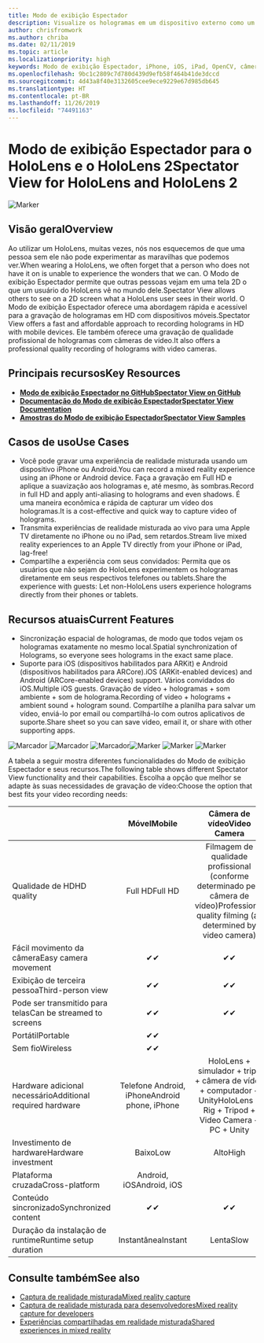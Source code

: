 ```yaml
---
title: Modo de exibição Espectador
description: Visualize os hologramas em um dispositivo externo como um meio de demonstrar uma experiência de realidade misturada em uma tela externa ou gravando um vídeo de uma experiência de realidade misturada.
author: chrisfromwork
ms.author: chriba
ms.date: 02/11/2019
ms.topic: article
ms.localizationpriority: high
keywords: Modo de exibição Espectador, iPhone, iOS, iPad, OpenCV, câmera, ARKit, HoloLens, realidade misturada, MixedRealityToolkit, demonstração, gravar
ms.openlocfilehash: 9bc1c2809c7d780d439d9efb58f464b41de3dccd
ms.sourcegitcommit: 4d43a8f40e3132605cee9ece9229e67d985db645
ms.translationtype: HT
ms.contentlocale: pt-BR
ms.lasthandoff: 11/26/2019
ms.locfileid: "74491163"
---
```

# <a name="spectator-view-for-hololens-and-hololens-2"></a><span data-ttu-id="7f295-104">Modo de exibição Espectador para o HoloLens e o HoloLens 2</span><span class="sxs-lookup"><span data-stu-id="7f295-104">Spectator View for HoloLens and HoloLens 2</span></span>

![Marker](images/SpecViewPhoneHero.jpg)

## <a name="overview"></a><span data-ttu-id="7f295-106">Visão geral</span><span class="sxs-lookup"><span data-stu-id="7f295-106">Overview</span></span>

<span data-ttu-id="7f295-107">Ao utilizar um HoloLens, muitas vezes, nós nos esquecemos de que uma pessoa sem ele não pode experimentar as maravilhas que podemos ver.</span><span class="sxs-lookup"><span data-stu-id="7f295-107">When wearing a HoloLens, we often forget that a person who does not have it on is unable to experience the wonders that we can.</span></span> <span data-ttu-id="7f295-108">O Modo de exibição Espectador permite que outras pessoas vejam em uma tela 2D o que um usuário do HoloLens vê no mundo dele.</span><span class="sxs-lookup"><span data-stu-id="7f295-108">Spectator View allows others to see on a 2D screen what a HoloLens user sees in their world.</span></span>
<span data-ttu-id="7f295-109">O Modo de exibição Espectador oferece uma abordagem rápida e acessível para a gravação de hologramas em HD com dispositivos móveis.</span><span class="sxs-lookup"><span data-stu-id="7f295-109">Spectator View offers a fast and affordable approach to recording holograms in HD with mobile devices.</span></span> <span data-ttu-id="7f295-110">Ele também oferece uma gravação de qualidade profissional de hologramas com câmeras de vídeo.</span><span class="sxs-lookup"><span data-stu-id="7f295-110">It also offers a professional quality recording of holograms with video cameras.</span></span>

## <a name="key-resources"></a><span data-ttu-id="7f295-111">Principais recursos</span><span class="sxs-lookup"><span data-stu-id="7f295-111">Key Resources</span></span>

* [<span data-ttu-id="7f295-112">**Modo de exibição Espectador no GitHub**</span><span class="sxs-lookup"><span data-stu-id="7f295-112">**Spectator View on GitHub**</span></span>](https://github.com/microsoft/MixedReality-SpectatorView)
* [<span data-ttu-id="7f295-113">**Documentação do Modo de exibição Espectador**</span><span class="sxs-lookup"><span data-stu-id="7f295-113">**Spectator View Documentation**</span></span>](https://microsoft.github.io/MixedReality-SpectatorView/README.html)
* [<span data-ttu-id="7f295-114">**Amostras do Modo de exibição Espectador**</span><span class="sxs-lookup"><span data-stu-id="7f295-114">**Spectator View Samples**</span></span>](https://github.com/microsoft/MixedReality-SpectatorView/tree/master/samples)

## <a name="use-cases"></a><span data-ttu-id="7f295-115">Casos de uso</span><span class="sxs-lookup"><span data-stu-id="7f295-115">Use Cases</span></span>
* <span data-ttu-id="7f295-116">Você pode gravar uma experiência de realidade misturada usando um dispositivo iPhone ou Android.</span><span class="sxs-lookup"><span data-stu-id="7f295-116">You can record a mixed reality experience using an iPhone or Android device.</span></span> <span data-ttu-id="7f295-117">Faça a gravação em Full HD e aplique a suavização aos hologramas e, até mesmo, às sombras.</span><span class="sxs-lookup"><span data-stu-id="7f295-117">Record in full HD and apply anti-aliasing to holograms and even shadows.</span></span> <span data-ttu-id="7f295-118">É uma maneira econômica e rápida de capturar um vídeo dos hologramas.</span><span class="sxs-lookup"><span data-stu-id="7f295-118">It is a cost-effective and quick way to capture video of holograms.</span></span>
* <span data-ttu-id="7f295-119">Transmita experiências de realidade misturada ao vivo para uma Apple TV diretamente no iPhone ou no iPad, sem retardos.</span><span class="sxs-lookup"><span data-stu-id="7f295-119">Stream live mixed reality experiences to an Apple TV directly from your iPhone or iPad, lag-free!</span></span>
* <span data-ttu-id="7f295-120">Compartilhe a experiência com seus convidados: Permita que os usuários que não sejam do HoloLens experimentem os hologramas diretamente em seus respectivos telefones ou tablets.</span><span class="sxs-lookup"><span data-stu-id="7f295-120">Share the experience with guests: Let non-HoloLens users experience holograms directly from their phones or tablets.</span></span>

## <a name="current-features"></a><span data-ttu-id="7f295-121">Recursos atuais</span><span class="sxs-lookup"><span data-stu-id="7f295-121">Current Features</span></span>

* <span data-ttu-id="7f295-122">Sincronização espacial de hologramas, de modo que todos vejam os hologramas exatamente no mesmo local.</span><span class="sxs-lookup"><span data-stu-id="7f295-122">Spatial synchronization of Holograms, so everyone sees holograms in the exact same place.</span></span>
* <span data-ttu-id="7f295-123">Suporte para iOS (dispositivos habilitados para ARKit) e Android (dispositivos habilitados para ARCore).</span><span class="sxs-lookup"><span data-stu-id="7f295-123">iOS (ARKit-enabled devices) and Android (ARCore-enabled devices) support.</span></span>
<span data-ttu-id="7f295-124">Vários convidados do iOS.</span><span class="sxs-lookup"><span data-stu-id="7f295-124">Multiple iOS guests.</span></span>
<span data-ttu-id="7f295-125">Gravação de vídeo + hologramas + som ambiente + som de holograma.</span><span class="sxs-lookup"><span data-stu-id="7f295-125">Recording of video + holograms + ambient sound + hologram sound.</span></span>
<span data-ttu-id="7f295-126">Compartilhe a planilha para salvar um vídeo, enviá-lo por email ou compartilhá-lo com outros aplicativos de suporte.</span><span class="sxs-lookup"><span data-stu-id="7f295-126">Share sheet so you can save video, email it, or share with other supporting apps.</span></span>

<span data-ttu-id="7f295-127">![Marcador](images/SpecViewPhoneDemo.jpg)
![Marcador](images/hololensspectatorview-500px.jpg) ![Marcador](images/spectatorview-300px.png)</span><span class="sxs-lookup"><span data-stu-id="7f295-127">![Marker](images/SpecViewPhoneDemo.jpg)
![Marker](images/hololensspectatorview-500px.jpg) ![Marker](images/spectatorview-300px.png)</span></span>

<span data-ttu-id="7f295-128">A tabela a seguir mostra diferentes funcionalidades do Modo de exibição Espectador e seus recursos.</span><span class="sxs-lookup"><span data-stu-id="7f295-128">The following table shows different Spectator View functionality and their capabilities.</span></span> <span data-ttu-id="7f295-129">Escolha a opção que melhor se adapte às suas necessidades de gravação de vídeo:</span><span class="sxs-lookup"><span data-stu-id="7f295-129">Choose the option that best fits your video recording needs:</span></span>

|                                      | <span data-ttu-id="7f295-130">Móvel</span><span class="sxs-lookup"><span data-stu-id="7f295-130">Mobile</span></span>                  |                    <span data-ttu-id="7f295-131">Câmera de vídeo</span><span class="sxs-lookup"><span data-stu-id="7f295-131">Video Camera</span></span>              |
|--------------------------------------|:-----------------------:|:-------------------------------------------:|
| <span data-ttu-id="7f295-132">Qualidade de HD</span><span class="sxs-lookup"><span data-stu-id="7f295-132">HD quality</span></span>                           |         <span data-ttu-id="7f295-133">Full HD</span><span class="sxs-lookup"><span data-stu-id="7f295-133">Full HD</span></span>         |        <span data-ttu-id="7f295-134">Filmagem de qualidade profissional (conforme determinado pela câmera de vídeo)</span><span class="sxs-lookup"><span data-stu-id="7f295-134">Professional quality filming (as determined by video camera)</span></span>      |
| <span data-ttu-id="7f295-135">Fácil movimento da câmera</span><span class="sxs-lookup"><span data-stu-id="7f295-135">Easy camera movement</span></span>                 |            <span data-ttu-id="7f295-136">✔</span><span class="sxs-lookup"><span data-stu-id="7f295-136">✔</span></span>            |                      <span data-ttu-id="7f295-137">✔</span><span class="sxs-lookup"><span data-stu-id="7f295-137">✔</span></span>                      |
| <span data-ttu-id="7f295-138">Exibição de terceira pessoa</span><span class="sxs-lookup"><span data-stu-id="7f295-138">Third-person view</span></span>                    |            <span data-ttu-id="7f295-139">✔</span><span class="sxs-lookup"><span data-stu-id="7f295-139">✔</span></span>            |                      <span data-ttu-id="7f295-140">✔</span><span class="sxs-lookup"><span data-stu-id="7f295-140">✔</span></span>                      |
| <span data-ttu-id="7f295-141">Pode ser transmitido para telas</span><span class="sxs-lookup"><span data-stu-id="7f295-141">Can be streamed to screens</span></span>           |            <span data-ttu-id="7f295-142">✔</span><span class="sxs-lookup"><span data-stu-id="7f295-142">✔</span></span>            |                      <span data-ttu-id="7f295-143">✔</span><span class="sxs-lookup"><span data-stu-id="7f295-143">✔</span></span>                      |
| <span data-ttu-id="7f295-144">Portátil</span><span class="sxs-lookup"><span data-stu-id="7f295-144">Portable</span></span>                             |            <span data-ttu-id="7f295-145">✔</span><span class="sxs-lookup"><span data-stu-id="7f295-145">✔</span></span>            |                                             |
| <span data-ttu-id="7f295-146">Sem fio</span><span class="sxs-lookup"><span data-stu-id="7f295-146">Wireless</span></span>                             |            <span data-ttu-id="7f295-147">✔</span><span class="sxs-lookup"><span data-stu-id="7f295-147">✔</span></span>            |                                             |
| <span data-ttu-id="7f295-148">Hardware adicional necessário</span><span class="sxs-lookup"><span data-stu-id="7f295-148">Additional required hardware</span></span>         |     <span data-ttu-id="7f295-149">Telefone Android, iPhone</span><span class="sxs-lookup"><span data-stu-id="7f295-149">Android phone, iPhone</span></span>    | <span data-ttu-id="7f295-150">HoloLens + simulador + tripé + câmera de vídeo + computador + Unity</span><span class="sxs-lookup"><span data-stu-id="7f295-150">HoloLens + Rig + Tripod + Video Camera + PC + Unity</span></span> |
| <span data-ttu-id="7f295-151">Investimento de hardware</span><span class="sxs-lookup"><span data-stu-id="7f295-151">Hardware investment</span></span>                  |           <span data-ttu-id="7f295-152">Baixo</span><span class="sxs-lookup"><span data-stu-id="7f295-152">Low</span></span>            |                     <span data-ttu-id="7f295-153">Alto</span><span class="sxs-lookup"><span data-stu-id="7f295-153">High</span></span>                    |
| <span data-ttu-id="7f295-154">Plataforma cruzada</span><span class="sxs-lookup"><span data-stu-id="7f295-154">Cross-platform</span></span>                       |           <span data-ttu-id="7f295-155">Android, iOS</span><span class="sxs-lookup"><span data-stu-id="7f295-155">Android, iOS</span></span>   |                                             |
| <span data-ttu-id="7f295-156">Conteúdo sincronizado</span><span class="sxs-lookup"><span data-stu-id="7f295-156">Synchronized content</span></span>                 |            <span data-ttu-id="7f295-157">✔</span><span class="sxs-lookup"><span data-stu-id="7f295-157">✔</span></span>            |                      <span data-ttu-id="7f295-158">✔</span><span class="sxs-lookup"><span data-stu-id="7f295-158">✔</span></span>                      |
| <span data-ttu-id="7f295-159">Duração da instalação de runtime</span><span class="sxs-lookup"><span data-stu-id="7f295-159">Runtime setup duration</span></span>               |         <span data-ttu-id="7f295-160">Instantânea</span><span class="sxs-lookup"><span data-stu-id="7f295-160">Instant</span></span>          |                     <span data-ttu-id="7f295-161">Lenta</span><span class="sxs-lookup"><span data-stu-id="7f295-161">Slow</span></span>                    |
## <a name="see-also"></a><span data-ttu-id="7f295-162">Consulte também</span><span class="sxs-lookup"><span data-stu-id="7f295-162">See also</span></span>

* [<span data-ttu-id="7f295-163">Captura de realidade misturada</span><span class="sxs-lookup"><span data-stu-id="7f295-163">Mixed reality capture</span></span>](mixed-reality-capture.md) 
* [<span data-ttu-id="7f295-164">Captura de realidade misturada para desenvolvedores</span><span class="sxs-lookup"><span data-stu-id="7f295-164">Mixed reality capture for developers</span></span>](mixed-reality-capture-for-developers.md)
* [<span data-ttu-id="7f295-165">Experiências compartilhadas em realidade misturada</span><span class="sxs-lookup"><span data-stu-id="7f295-165">Shared experiences in mixed reality</span></span>](shared-experiences-in-mixed-reality.md)
